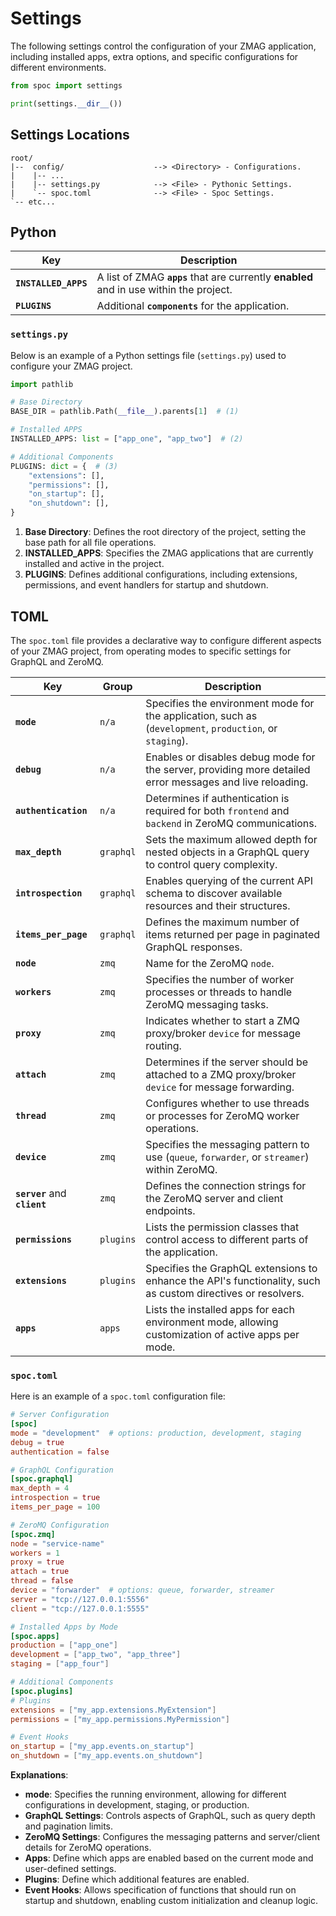 # Settings

The following settings control the configuration of your ZMAG application, including installed apps, extra options, and specific configurations for different environments.

```python
from spoc import settings

print(settings.__dir__())
```

## Settings **Locations**

```text
root/
|--  config/                    --> <Directory> - Configurations.
|    |-- ...
|    |-- settings.py            --> <File> - Pythonic Settings.
|    `-- spoc.toml              --> <File> - Spoc Settings.
`-- etc...
```

## Python

| Key                  | Description                                                                             |
| -------------------- | --------------------------------------------------------------------------------------- |
| **`INSTALLED_APPS`** | A list of ZMAG **`apps`** that are currently **enabled** and in use within the project. |
| **`PLUGINS`**        | Additional **`components`** for the application.                                        |

### `settings.py`

Below is an example of a Python settings file (`settings.py`) used to configure your ZMAG project.

```python title="config/settings.py"
import pathlib

# Base Directory
BASE_DIR = pathlib.Path(__file__).parents[1]  # (1)

# Installed APPS
INSTALLED_APPS: list = ["app_one", "app_two"]  # (2)

# Additional Components
PLUGINS: dict = {  # (3)
    "extensions": [],
    "permissions": [],
    "on_startup": [],
    "on_shutdown": [],
}
```

1. **Base Directory**: Defines the root directory of the project, setting the base path for all file operations.
2. **INSTALLED_APPS**: Specifies the ZMAG applications that are currently installed and active in the project.
3. **PLUGINS**: Defines additional configurations, including extensions, permissions, and event handlers for startup and shutdown.

## TOML

The `spoc.toml` file provides a declarative way to configure different aspects of your ZMAG project, from operating modes to specific settings for GraphQL and ZeroMQ.

| Key                           | Group     | Description                                                                                                  |
| ----------------------------- | --------- | ------------------------------------------------------------------------------------------------------------ |
| **`mode`**                    | `n/a`     | Specifies the environment mode for the application, such as (`development`, `production`, or `staging`).     |
| **`debug`**                   | `n/a`     | Enables or disables debug mode for the server, providing more detailed error messages and live reloading.    |
| **`authentication`**          | `n/a`     | Determines if authentication is required for both `frontend` and `backend` in ZeroMQ communications.         |
| **`max_depth`**               | `graphql` | Sets the maximum allowed depth for nested objects in a GraphQL query to control query complexity.            |
| **`introspection`**           | `graphql` | Enables querying of the current API schema to discover available resources and their structures.             |
| **`items_per_page`**          | `graphql` | Defines the maximum number of items returned per page in paginated GraphQL responses.                        |
| **`node`**                    | `zmq`     | Name for the ZeroMQ `node`.                                                                                  |
| **`workers`**                 | `zmq`     | Specifies the number of worker processes or threads to handle ZeroMQ messaging tasks.                        |
| **`proxy`**                   | `zmq`     | Indicates whether to start a ZMQ proxy/broker `device` for message routing.                                  |
| **`attach`**                  | `zmq`     | Determines if the server should be attached to a ZMQ proxy/broker `device` for message forwarding.           |
| **`thread`**                  | `zmq`     | Configures whether to use threads or processes for ZeroMQ worker operations.                                 |
| **`device`**                  | `zmq`     | Specifies the messaging pattern to use (`queue`, `forwarder`, or `streamer`) within ZeroMQ.                  |
| **`server`** and **`client`** | `zmq`     | Defines the connection strings for the ZeroMQ server and client endpoints.                                   |
| **`permissions`**             | `plugins` | Lists the permission classes that control access to different parts of the application.                      |
| **`extensions`**              | `plugins` | Specifies the GraphQL extensions to enhance the API's functionality, such as custom directives or resolvers. |
| **`apps`**                    | `apps`    | Lists the installed apps for each environment mode, allowing customization of active apps per mode.          |

### `spoc.toml`

Here is an example of a `spoc.toml` configuration file:

```toml title="config/spoc.toml"
# Server Configuration
[spoc]
mode = "development"  # options: production, development, staging
debug = true
authentication = false

# GraphQL Configuration
[spoc.graphql]
max_depth = 4
introspection = true
items_per_page = 100

# ZeroMQ Configuration
[spoc.zmq]
node = "service-name"
workers = 1
proxy = true
attach = true
thread = false
device = "forwarder"  # options: queue, forwarder, streamer
server = "tcp://127.0.0.1:5556"
client = "tcp://127.0.0.1:5555"

# Installed Apps by Mode
[spoc.apps]
production = ["app_one"]
development = ["app_two", "app_three"]
staging = ["app_four"]

# Additional Components
[spoc.plugins]
# Plugins
extensions = ["my_app.extensions.MyExtension"]
permissions = ["my_app.permissions.MyPermission"]

# Event Hooks
on_startup = ["my_app.events.on_startup"]
on_shutdown = ["my_app.events.on_shutdown"]
```

**Explanations**:

- **mode**: Specifies the running environment, allowing for different configurations in development, staging, or production.
- **GraphQL Settings**: Controls aspects of GraphQL, such as query depth and pagination limits.
- **ZeroMQ Settings**: Configures the messaging patterns and server/client details for ZeroMQ operations.
- **Apps**: Define which apps are enabled based on the current mode and user-defined settings.
- **Plugins**: Define which additional features are enabled.
- **Event Hooks**: Allows specification of functions that should run on startup and shutdown, enabling custom initialization and cleanup logic.
